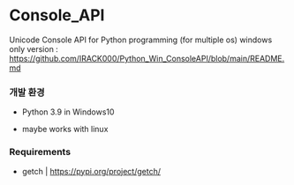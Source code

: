 # Console_API
Unicode Console API for Python programming (for multiple os)
windows only version : https://github.com/IRACK000/Python_Win_ConsoleAPI/blob/main/README.md

### 개발 환경
* Python 3.9 in Windows10
- maybe works with linux


### Requirements
* getch | https://pypi.org/project/getch/
